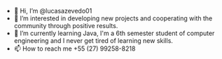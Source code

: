 - 👋 Hi, I’m @lucasazevedo01
- 👀 I’m interested in developing new projects and cooperating with the community through positive results.
- 🌱 I’m currently learning Java, I'm a 6th semester student of computer engineering and I never get tired of learning new skills.
- 📫 How to reach me +55 (27) 99258-8218

